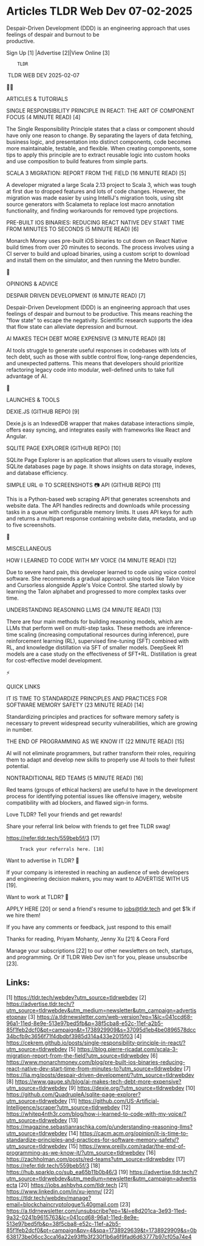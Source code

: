 # Articles TLDR Web Dev 07-02-2025

Despair-Driven Development (DDD) is an engineering approach that uses
feelings of despair and burnout to be
productive. ‌ ‌ ‌ ‌ ‌ ‌ ‌ ‌ ‌ ‌ ‌ ‌ ‌ ‌ ‌ ‌ ‌ ‌ ‌ ‌ ‌ ‌ ‌ ‌ ‌ ‌  ‌ ‌ ‌ ‌ ‌ ‌ ‌ ‌ ‌ ‌ ‌ ‌ ‌ ‌ ‌ ‌ ‌ ‌ ‌ ‌ ‌ ‌ ‌ ‌ ‌ ‌ 


 Sign Up [1] |Advertise [2]|View Online [3] 

		TLDR 

 TLDR WEB DEV 2025-02-07

🧑‍💻 

ARTICLES & TUTORIALS

 SINGLE RESPONSIBILITY PRINCIPLE IN REACT: THE ART OF COMPONENT FOCUS
(4 MINUTE READ) [4] 

 The Single Responsibility Principle states that a class or component
should have only one reason to change. By separating the layers of
data fetching, business logic, and presentation into distinct
components, code becomes more maintainable, testable, and flexible.
When creating components, some tips to apply this principle are to
extract reusable logic into custom hooks and use composition to build
features from simple parts. 

 SCALA 3 MIGRATION: REPORT FROM THE FIELD (16 MINUTE READ) [5] 

 A developer migrated a large Scala 2.13 project to Scala 3, which was
tough at first due to dropped features and lots of code changes.
However, the migration was made easier by using IntelliJ's migration
tools, using sbt source generators with Scalameta to replace lost
macro annotation functionality, and finding workarounds for removed
type projections. 

 PRE-BUILT IOS BINARIES: REDUCING REACT NATIVE DEV START TIME FROM
MINUTES TO SECONDS (5 MINUTE READ) [6] 

 Monarch Money uses pre-built iOS binaries to cut down on React Native
build times from over 20 minutes to seconds. The process involves
using a CI server to build and upload binaries, using a custom script
to download and install them on the simulator, and then running the
Metro bundler. 

🧠 

OPINIONS & ADVICE

 DESPAIR DRIVEN DEVELOPMENT (6 MINUTE READ) [7] 

 Despair-Driven Development (DDD) is an engineering approach that uses
feelings of despair and burnout to be productive. This means reaching
the "flow state" to escape the negativity. Scientific research
supports the idea that flow state can alleviate depression and
burnout. 

 AI MAKES TECH DEBT MORE EXPENSIVE (3 MINUTE READ) [8] 

 AI tools struggle to generate useful responses in codebases with lots
of tech debt, such as those with subtle control flow, long-range
dependencies, and unexpected patterns. This means that developers
should prioritize refactoring legacy code into modular, well-defined
units to take full advantage of AI. 

🚀 

LAUNCHES & TOOLS

 DEXIE.JS (GITHUB REPO) [9] 

 Dexie.js is an IndexedDB wrapper that makes database interactions
simple, offers easy syncing, and integrates easily with frameworks
like React and Angular. 

 SQLITE PAGE EXPLORER (GITHUB REPO) [10] 

 SQLite Page Explorer is an application that allows users to visually
explore SQLite databases page by page. It shows insights on data
storage, indexes, and database efficiency. 

 SIMPLE URL 🌐 TO SCREENSHOTS 📷 API (GITHUB REPO) [11] 

 This is a Python-based web scraping API that generates screenshots
and website data. The API handles redirects and downloads while
processing tasks in a queue with configurable memory limits. It uses
API keys for auth and returns a multipart response containing website
data, metadata, and up to five screenshots. 

🎁 

MISCELLANEOUS

 HOW I LEARNED TO CODE WITH MY VOICE (14 MINUTE READ) [12] 

 Due to severe hand pain, this developer learned to code using voice
control software. She recommends a gradual approach using tools like
Talon Voice and Cursorless alongside Apple's Voice Control. She
started slowly by learning the Talon alphabet and progressed to more
complex tasks over time. 

 UNDERSTANDING REASONING LLMS (24 MINUTE READ) [13] 

 There are four main methods for building reasoning models, which are
LLMs that perform well on multi-step tasks. These methods are
inference-time scaling (increasing computational resources during
inference), pure reinforcement learning (RL), supervised fine-tuning
(SFT) combined with RL, and knowledge distillation via SFT of smaller
models. DeepSeek R1 models are a case study on the effectiveness of
SFT+RL. Distillation is great for cost-effective model development. 

⚡ 

QUICK LINKS

 IT IS TIME TO STANDARDIZE PRINCIPLES AND PRACTICES FOR SOFTWARE
MEMORY SAFETY (23 MINUTE READ) [14] 

 Standardizing principles and practices for software memory safety is
necessary to prevent widespread security vulnerabilities, which are
growing in number. 

 THE END OF PROGRAMMING AS WE KNOW IT (22 MINUTE READ) [15] 

 AI will not eliminate programmers, but rather transform their roles,
requiring them to adapt and develop new skills to properly use AI
tools to their fullest potential. 

 NONTRADITIONAL RED TEAMS (5 MINUTE READ) [16] 

 Red teams (groups of ethical hackers) are useful to have in the
development process for identifying potential issues like offensive
imagery, website compatibility with ad blockers, and flawed sign-in
forms. 

Love TLDR? Tell your friends and get rewards!

 Share your referral link below with friends to get free TLDR swag! 

 https://refer.tldr.tech/559beb5f/3 [17] 

		 Track your referrals here. [18] 

Want to advertise in TLDR? 📰

 If your company is interested in reaching an audience of web
developers and engineering decision makers, you may want to ADVERTISE
WITH US [19]. 

Want to work at TLDR? 💼

 APPLY HERE [20] or send a friend's resume to jobs@tldr.tech and get
$1k if we hire them! 

 If you have any comments or feedback, just respond to this email! 

Thanks for reading, 
Priyam Mohanty, Jenny Xu [21] & Ceora Ford 

 Manage your subscriptions [22] to our other newsletters on tech,
startups, and programming. Or if TLDR Web Dev isn't for you, please
unsubscribe [23]. 

 

Links:
------
[1] https://tldr.tech/webdev?utm_source=tldrwebdev
[2] https://advertise.tldr.tech/?utm_source=tldrwebdev&utm_medium=newsletter&utm_campaign=advertisetopnav
[3] https://a.tldrnewsletter.com/web-version?ep=1&lc=041ccd68-96a1-11ed-8e9e-513e97bed5fb&p=38f5cba8-e52c-11ef-a2b5-85f1feb2dcf0&pt=campaign&t=1738929909&s=37095d1eb4be0896578dcc34bcfb9c3656f71f4dbdbf3985d314a433e2015f03
[4] https://cekrem.github.io/posts/single-responsibility-principle-in-react/?utm_source=tldrwebdev
[5] https://blog.pierre-ricadat.com/scala-3-migration-report-from-the-field?utm_source=tldrwebdev
[6] https://www.monarchmoney.com/blog/pre-built-ios-binaries-reducing-react-native-dev-start-time-from-minutes-to?utm_source=tldrwebdev
[7] https://lia.mg/posts/despair-driven-development/?utm_source=tldrwebdev
[8] https://www.gauge.sh/blog/ai-makes-tech-debt-more-expensive?utm_source=tldrwebdev
[9] https://dexie.org/?utm_source=tldrwebdev
[10] https://github.com/QuadrupleA/sqlite-page-explorer?utm_source=tldrwebdev
[11] https://github.com/US-Artificial-Intelligence/scraper?utm_source=tldrwebdev
[12] https://whitep4nth3r.com/blog/how-i-learned-to-code-with-my-voice/?utm_source=tldrwebdev
[13] https://magazine.sebastianraschka.com/p/understanding-reasoning-llms?utm_source=tldrwebdev
[14] https://cacm.acm.org/opinion/it-is-time-to-standardize-principles-and-practices-for-software-memory-safety/?utm_source=tldrwebdev
[15] https://www.oreilly.com/radar/the-end-of-programming-as-we-know-it/?utm_source=tldrwebdev
[16] https://zachholman.com/posts/red-teams?utm_source=tldrwebdev
[17] https://refer.tldr.tech/559beb5f/3
[18] https://hub.sparklp.co/sub_ea65b11b0b46/3
[19] https://advertise.tldr.tech/?utm_source=tldrwebdev&utm_medium=newsletter&utm_campaign=advertisecta
[20] https://jobs.ashbyhq.com/tldr.tech
[21] https://www.linkedin.com/in/xu-jenny/
[22] https://tldr.tech/webdev/manage?email=blockchaincryptologue%40gmail.com
[23] https://a.tldrnewsletter.com/unsubscribe?ep=1&l=e8d201ca-3e93-11ed-9a32-0241b9615763&lc=041ccd68-96a1-11ed-8e9e-513e97bed5fb&p=38f5cba8-e52c-11ef-a2b5-85f1feb2dcf0&pt=campaign&pv=4&spa=1738929639&t=1738929909&s=0b638173be06cc3cca16a22e93ffb3f230f1b6a6f9fad6d63777b97cf05a74e4